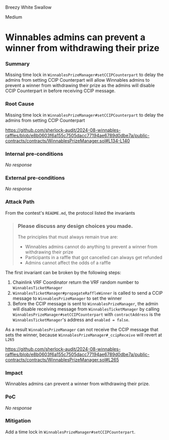Breezy White Swallow

Medium

# Winnables admins can prevent a winner from withdrawing their prize

### Summary

Missing time lock in `WinnablesPrizeManager#setCCIPCounterpart` to delay the admins from setting CCIP Counterpart will allow Winnables admins to prevent a winner from withdrawing their prize as the admins will disable CCIP Counterpart in before receiving CCIP message.

### Root Cause

Missing time lock in `WinnablesPrizeManager#setCCIPCounterpart` to delay the admins from setting CCIP Counterpart

https://github.com/sherlock-audit/2024-08-winnables-raffles/blob/e8b0603f6a155c7505dacc77194ae6789d0dbe7a/public-contracts/contracts/WinnablesPrizeManager.sol#L134-L140

### Internal pre-conditions

_No response_

### External pre-conditions

_No response_

### Attack Path

From the contest's `README.md`, the protocol listed the invariants

> ### Please discuss any design choices you made.
> The principles that must always remain true are:
> - Winnables admins cannot do anything to prevent a winner from withdrawing their prize
> - Participants in a raffle that got cancelled can always get refunded
> - Admins cannot affect the odds of a raffle

The first invariant can be broken by the following steps:
1. Chainlink VRF Coordinator return the VRF random number to `WinnablesTicketManager`
2. `WinnablesTicketManager#propagateRaffleWinner` is called to send a CCIP message to `WinnablesPrizeManager` to set the winner
3. Before the CCIP message is sent to `WinnablesPrizeManager`, the admin will disable receiving message from `WinnablesTicketManager` by calling `WinnablesPrizeManager#setCCIPCounterpart` with `contractAddress` is the `WinnablesTicketManager`'s address and `enabled = false`.

As a result `WinnablesPrizeManager` can not receive the CCIP message that sets the winner, because `WinnablesPrizeManager#_ccipReceive` will revert at `L265`

https://github.com/sherlock-audit/2024-08-winnables-raffles/blob/e8b0603f6a155c7505dacc77194ae6789d0dbe7a/public-contracts/contracts/WinnablesPrizeManager.sol#L265

### Impact

Winnables admins can prevent a winner from withdrawing their prize.

### PoC

_No response_

### Mitigation

Add a time lock in `WinnablesPrizeManager#setCCIPCounterpart`.
